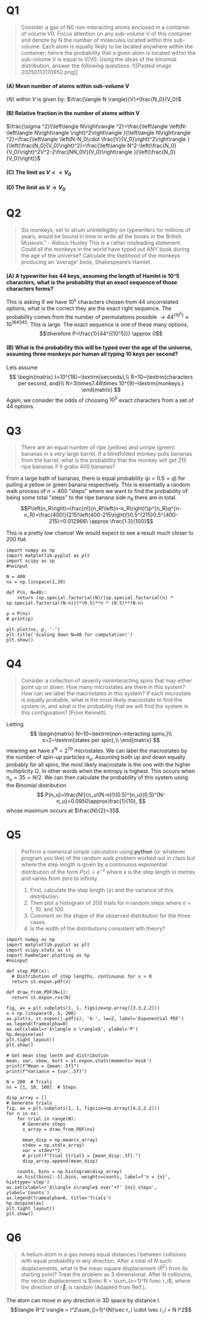 # Q1
> Consider a gas of N0 non-interacting atoms enclosed in a container of volume V0. Focus attention on any sub-volume V of this container and denote by N the number of molecules located within this sub-volume. Each atom is equally likely to be located anywhere within the container; hence the probability that a given atom is located within the sub-volume V is equal to V/V0. Using the ideas of the binomial distribution, answer the following questions:
![[Pasted image 20250113170952.png]]
#### (A) Mean number of atoms within sub-volume V
$\langle N \rangle$ within $V$ is given by: $\frac{\langle N \rangle}{V}=\frac{N_0}{V_0}$

#### (B) Relative fraction in the number of atoms within V
$\frac{\sigma ^2}{\left\langle N\right\rangle ^2}=\frac{\left\langle \left(N-\left\langle N\right\rangle \right)^2\right\rangle }{\left\langle N\right\rangle ^2}=\frac{\left\langle \left(N-N_0\cdot \frac{V}{V_0}\right)^2\right\rangle }{\left(\frac{N_0}{V_0}\right)^2}=\frac{\left\langle N^2-\left(\frac{N_0}{V_0}\right)^2V^2-2\frac{NN_0V}{V_0}\right\rangle }{\left(\frac{N_0}{V_0}\right)}$

#### (C) The limit as $V<<V_0$


#### (D) The limit as $V \rightarrow V_0$



# Q2
>Six monkeys, set to strum unintelligibly on typewriters for millions of years, would be bound in time to write all the books in the British Museum.” - Aldous Huxley This is a rather misleading statement. Could all the monkeys in the world have typed out ANY book during the age of the universe? Calculate the likelihood of the monkeys producing an ‘average’ book, Shakespeare’s Hamlet.
#### (A) A typewriter has 44 keys, assuming the length of Hamlet is 10^5 characters, what is the probability that an exact sequence of those characters forms?
This is asking if we have 10⁵ characters chosen from 44 uncorrelated options, what is the correct they are the exact right sequence. The probability comes from the number of permutations possible $\rightarrow 44^{(10^5)} \approx 10^{164345}$. This is large. The exact sequence is one of these many options,
$$\therefore P=\frac{1}{44^{(10^5)}} \approx 0$$
#### (B) What is the probability this will be typed over the age of the universe, assuming three monkeys per human all typing 10 keys per second?
Lets assume
$$  
\begin{matrix}
t=10^{18}~\textrm{seconds},\\
R=10~\textrm{characters per second, and}\\
N=3\times7.48\times 10^{9}~\textrm{monkeys.}  
\end{matrix}
$$
Again, we consider the odds of choosing $10^5$ exact characters from a set of 44 options.

# Q3
> There are an equal number of ripe (yellow) and unripe (green) bananas in a very large barrel. If a blindfolded monkey pulls bananas from the barrel, what is the probability that the monkey will get 215 ripe bananas if it grabs 400 bananas?

From a large bath of bananas, there is equal probability ($p=0.5=q$) for pulling a yellow or green banana respectively. This is essentially a random walk process of $n=400$ "steps" where we want to find the probability of being some total "steps" to the ripe banana side $n_R$ there are in total.
$$P\left(n_R\right)=\frac{n!}{n_R!\left(n-n_R\right)!}p^{n_R}q^{n-n_R}=\frac{400!}{215!\left(400-215\right)!}0.5^{215}0.5^{400-215}=0.012966\ \approx \frac{1.3}{100}$$

This is a pretty low chance! We would expect to see a result much closer to 200 flat.

```run-python
import numpy as np
import matplotlib.pyplot as plt
import scipy as sp
#noinput

N = 400
ns = np.linspace(1,39)

def P(n, N=40):
	return (sp.special.factorial(N)/(sp.special.factorial(n) * sp.special.factorial(N-n)))*(0.5)**n * (0.5)**(N-n)

p = P(ns)
# print(p)

plt.plot(ns, p, '-')
plt.title('Scaling down N=40 for computation!')
plt.show()
```

# Q4
> Consider a collection of seventy noninteracting spins that may either point up or down. How many microstates are there in this system? How can we label the macrostates in this system? If each microstate is equally probable, what is the most likely macrostate to find the system in, and what is the probability that we will find the system in this configuration? (From Kennett).

Letting
$$
	\begin{matrix}
	N=10~\textrm{non-interacting spins,}\\
	s=2~\textrm{states per spin},\\
	\end{matrix}
$$
meaning we have $s^N=2^{70}$ microstates. We can label the macrostates by the number of spin-up particles $n_u$. Assuming both up and down equally probably for all spins, the most likely macrostate is the one with the higher multiplicity $\Omega$. In other words when the entropy is highest. This occurs when $n_u=35=N/2$.
We can then calculate the probability of this system using the Binomial distribution
$$
P(n_u)=\frac{N!}{n_u!(N-n)!}(0.5)^{n_u}(0.5)^{N-n_u}=0.0950\approx\frac{1}{10},
$$
whose maximum occurs at $\frac{N}{2}=35$.
# Q5
> Perform a numerical simple calculation using **python** (or whatever program you like) of the random walk problem worked out in class but where the step length is given by a continuous exponential distribution of the form $P(x)=e^{-x}$ where $x$ is the step length in metres and varies from zero to infinity.
> 1. First, calculate the step length $\langle x \rangle$ and the variance of this distribution.
> 2. Then plot a histogram of 200 trials for $n$ random steps where $n=1,~10,~\textrm{and}~100$.
> 3. Comment on the shape of the observed distribution for the three cases.
> 4. Is the width of the distributions consistent wth theory?

```run-python
import numpy as np
import matplotlib.pyplot as plt
import scipy.stats as st
import hamhelper.plotting as hp
#noinput

def step_PDF(x):
  # Distribution of step lengths, continuous for x > 0
  return st.expon.pdf(x)

def draw_from_PDF(N=1):
  return st.expon.rvs(N)

fig, ax = plt.subplots(1, 1, figsize=np.array([3.3,2.2]))
x = np.linspace(0, 5, 200)
ax.plot(x, st.expon().pdf(x), 'k-', lw=2, label='Exponential PDF')
ax.legend(framealpha=0)
ax.set(xlabel=r'$\langle x \rangle$', ylabel='P')
hp.despine(ax)
plt.tight_layout()
plt.show()

# Get mean step lenth and distribution
mean, var, skew, kurt = st.expon.stats(moments='mvsk')
print(f"Mean = {mean:.5f}")
print(f"Variance = {var:.5f}")

N = 200  # Trials
ns = [1, 10, 100]  # Steps

disp_array = []
# Generate trials
fig, ax = plt.subplots(1, 1, figsize=np.array([4.2,2.2]))	
for n in ns:
	for trial in range(N):
	  # Generate steps
	  x_array = draw_from_PDF(ns)
	
	  mean_disp = np.mean(x_array)
	  stdev = np.std(x_array)
	  var = stdev**2
	  # print(f"Trial {trial} = {mean_disp:.3f}.")
	  disp_array.append(mean_disp)
	
	counts, bins = np.histogram(disp_array)
	ax.hist(bins[:-1],bins, weights=counts, label=f'n = {n}', histtype='step')
ax.set(xlabel=r'$\langle x\rangle$ over'+f' {ns} steps', ylabel='Counts')
ax.legend(framealpha=0, title='Trials')
hp.despine(ax)
plt.tight_layout()
plt.show()
```

# Q6
> A helium atom in a gas moves equal distances $l$ between collisions with equal probability in any direction. After a total of $N$ such displacements, what is the mean square displacement $\langle R^2 \rangle$ from its starting point? Treat the problem as 3 dimensional. After $N$ collisions, the vector displacement is $\vec R = \sum_{n=1}^N l\vec r_i$, where the direction of $\vec r_i$ is random (Adapted from Reif.).

The atom can move in any direction in 3D space by distance l.
$$\langle R^2 \rangle = l^2\sum_{i=1}^{N}\vec r_i \cdot \vec r_i = N l^2$$
